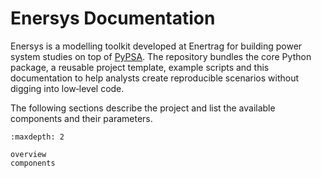 # Enersys Documentation

Enersys is a modelling toolkit developed at Enertrag for building power system studies on top of [PyPSA](https://pypsa.org/). The repository bundles the core Python package, a reusable project template, example scripts and this documentation to help analysts create reproducible scenarios without digging into low‑level code.

The following sections describe the project and list the available components and their parameters.

```{toctree}
:maxdepth: 2

overview
components
```
